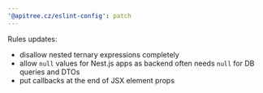 ```yaml
---
'@apitree.cz/eslint-config': patch
---
```


Rules updates:

- disallow nested ternary expressions completely
- allow `null` values for Nest.js apps as backend often needs `null` for DB queries and DTOs
- put callbacks at the end of JSX element props
